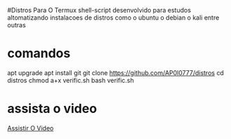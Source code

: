 #Distros Para O Termux
shell-script desenvolvido para estudos
altomatizando instalacoes de distros
como o ubuntu o debian o kali entre outras

# comandos
apt upgrade
apt install git
git clone https://github.com/AP0l0777/distros
cd distros
chmod a+x verific.sh
bash verific.sh

# assista o video
<a href="https://youtube.com/ap0l0777/distros"> Assistir O Video </a>

